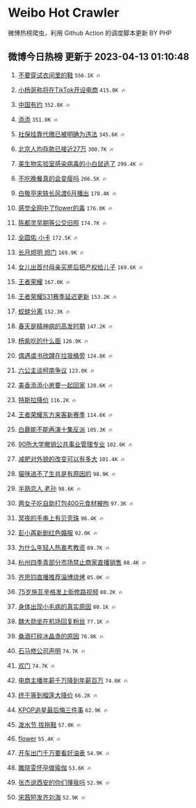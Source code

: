 # Weibo Hot Crawler 



微博热榜爬虫，利用 Github Action 的调度脚本更新 BY PHP 


## 微博今日热榜 更新于 2023-04-13 01:10:48 
1. [不要穿试衣间里的鞋](https://s.weibo.com/weibo?q=%23%E4%B8%8D%E8%A6%81%E7%A9%BF%E8%AF%95%E8%A1%A3%E9%97%B4%E9%87%8C%E7%9A%84%E9%9E%8B%23&t=31&band_rank=1&Refer=top) `556.1K 🔥` 

1. [小杨哥称将在TikTok开设电商](https://s.weibo.com/weibo?q=%23%E5%B0%8F%E6%9D%A8%E5%93%A5%E7%A7%B0%E5%B0%86%E5%9C%A8TikTok%E5%BC%80%E8%AE%BE%E7%94%B5%E5%95%86%23&t=31&band_rank=2&Refer=top) `415.0K 🔥` 

1. [中国有约](https://s.weibo.com/weibo?q=%23%E4%B8%AD%E5%9B%BD%E6%9C%89%E7%BA%A6%23&t=31&band_rank=3&Refer=top) `352.8K 🔥` 

1. [添添](https://s.weibo.com/weibo?q=%E6%B7%BB%E6%B7%BB&t=31&band_rank=4&Refer=top) `351.0K 🔥` 

1. [社保挂靠代缴已被明确为违法](https://s.weibo.com/weibo?q=%23%E7%A4%BE%E4%BF%9D%E6%8C%82%E9%9D%A0%E4%BB%A3%E7%BC%B4%E5%B7%B2%E8%A2%AB%E6%98%8E%E7%A1%AE%E4%B8%BA%E8%BF%9D%E6%B3%95%23&t=31&band_rank=5&Refer=top) `345.6K 🔥` 

1. [北京人均存款已接近27万](https://s.weibo.com/weibo?q=%23%E5%8C%97%E4%BA%AC%E4%BA%BA%E5%9D%87%E5%AD%98%E6%AC%BE%E5%B7%B2%E6%8E%A5%E8%BF%9127%E4%B8%87%23&t=31&band_rank=6&Refer=top) `300.7K 🔥` 

1. [美生物实验室感染病毒的小白鼠逃了](https://s.weibo.com/weibo?q=%23%E7%BE%8E%E7%94%9F%E7%89%A9%E5%AE%9E%E9%AA%8C%E5%AE%A4%E6%84%9F%E6%9F%93%E7%97%85%E6%AF%92%E7%9A%84%E5%B0%8F%E7%99%BD%E9%BC%A0%E9%80%83%E4%BA%86%23&t=31&band_rank=7&Refer=top) `299.4K 🔥` 

1. [不吃晚餐真的会变瘦吗](https://s.weibo.com/weibo?q=%23%E4%B8%8D%E5%90%83%E6%99%9A%E9%A4%90%E7%9C%9F%E7%9A%84%E4%BC%9A%E5%8F%98%E7%98%A6%E5%90%97%23&t=31&band_rank=8&Refer=top) `266.5K 🔥` 

1. [白敬亭宋轶长风渡6月播出](https://s.weibo.com/weibo?q=%23%E7%99%BD%E6%95%AC%E4%BA%AD%E5%AE%8B%E8%BD%B6%E9%95%BF%E9%A3%8E%E6%B8%A16%E6%9C%88%E6%92%AD%E5%87%BA%23&t=31&band_rank=9&Refer=top) `178.4K 🔥` 

1. [感觉全网中了flower的毒](https://s.weibo.com/weibo?q=%23%E6%84%9F%E8%A7%89%E5%85%A8%E7%BD%91%E4%B8%AD%E4%BA%86flower%E7%9A%84%E6%AF%92%23&t=31&band_rank=10&Refer=top) `176.0K 🔥` 

1. [陈都灵早期等公交旧照](https://s.weibo.com/weibo?q=%23%E9%99%88%E9%83%BD%E7%81%B5%E6%97%A9%E6%9C%9F%E7%AD%89%E5%85%AC%E4%BA%A4%E6%97%A7%E7%85%A7%23&t=31&band_rank=11&Refer=top) `174.7K 🔥` 

1. [全圆佑 小卡](https://s.weibo.com/weibo?q=%E5%85%A8%E5%9C%86%E4%BD%91%20%E5%B0%8F%E5%8D%A1&t=31&band_rank=12&Refer=top) `172.5K 🔥` 

1. [长月烬明 烬门](https://s.weibo.com/weibo?q=%E9%95%BF%E6%9C%88%E7%83%AC%E6%98%8E%20%E7%83%AC%E9%97%A8&t=31&band_rank=13&Refer=top) `169.9K 🔥` 

1. [女儿出首付母亲买房后把产权给儿子](https://s.weibo.com/weibo?q=%23%E5%A5%B3%E5%84%BF%E5%87%BA%E9%A6%96%E4%BB%98%E6%AF%8D%E4%BA%B2%E4%B9%B0%E6%88%BF%E5%90%8E%E6%8A%8A%E4%BA%A7%E6%9D%83%E7%BB%99%E5%84%BF%E5%AD%90%23&t=31&band_rank=14&Refer=top) `169.6K 🔥` 

1. [王者荣耀](https://s.weibo.com/weibo?q=%E7%8E%8B%E8%80%85%E8%8D%A3%E8%80%80&t=31&band_rank=15&Refer=top) `167.0K 🔥` 

1. [王者荣耀S31赛季延迟更新](https://s.weibo.com/weibo?q=%23%E7%8E%8B%E8%80%85%E8%8D%A3%E8%80%80S31%E8%B5%9B%E5%AD%A3%E5%BB%B6%E8%BF%9F%E6%9B%B4%E6%96%B0%23&t=31&band_rank=16&Refer=top) `153.2K 🔥` 

1. [蛟蚌分离](https://s.weibo.com/weibo?q=%23%E8%9B%9F%E8%9A%8C%E5%88%86%E7%A6%BB%23&t=31&band_rank=17&Refer=top) `152.3K 🔥` 

1. [春天是精神病的高发时期](https://s.weibo.com/weibo?q=%23%E6%98%A5%E5%A4%A9%E6%98%AF%E7%B2%BE%E7%A5%9E%E7%97%85%E7%9A%84%E9%AB%98%E5%8F%91%E6%97%B6%E6%9C%9F%23&t=31&band_rank=18&Refer=top) `147.2K 🔥` 

1. [杨紫吃的什么面](https://s.weibo.com/weibo?q=%23%E6%9D%A8%E7%B4%AB%E5%90%83%E7%9A%84%E4%BB%80%E4%B9%88%E9%9D%A2%23&t=31&band_rank=19&Refer=top) `126.9K 🔥` 

1. [偶遇虞书欣蹲在垃圾桶旁](https://s.weibo.com/weibo?q=%23%E5%81%B6%E9%81%87%E8%99%9E%E4%B9%A6%E6%AC%A3%E8%B9%B2%E5%9C%A8%E5%9E%83%E5%9C%BE%E6%A1%B6%E6%97%81%23&t=31&band_rank=20&Refer=top) `124.8K 🔥` 

1. [六公主谈柯南争议](https://s.weibo.com/weibo?q=%23%E5%85%AD%E5%85%AC%E4%B8%BB%E8%B0%88%E6%9F%AF%E5%8D%97%E4%BA%89%E8%AE%AE%23&t=31&band_rank=21&Refer=top) `123.0K 🔥` 

1. [美香添添小崽要一起回家](https://s.weibo.com/weibo?q=%23%E7%BE%8E%E9%A6%99%E6%B7%BB%E6%B7%BB%E5%B0%8F%E5%B4%BD%E8%A6%81%E4%B8%80%E8%B5%B7%E5%9B%9E%E5%AE%B6%23&t=31&band_rank=22&Refer=top) `120.6K 🔥` 

1. [特斯拉降价](https://s.weibo.com/weibo?q=%E7%89%B9%E6%96%AF%E6%8B%89%E9%99%8D%E4%BB%B7&t=31&band_rank=23&Refer=top) `116.2K 🔥` 

1. [王者荣耀东方来客新赛季](https://s.weibo.com/weibo?q=%23%E7%8E%8B%E8%80%85%E8%8D%A3%E8%80%80%E4%B8%9C%E6%96%B9%E6%9D%A5%E5%AE%A2%E6%96%B0%E8%B5%9B%E5%AD%A3%23&t=31&band_rank=24&Refer=top) `114.6K 🔥` 

1. [白鹿能不能再演十集反派](https://s.weibo.com/weibo?q=%23%E7%99%BD%E9%B9%BF%E8%83%BD%E4%B8%8D%E8%83%BD%E5%86%8D%E6%BC%94%E5%8D%81%E9%9B%86%E5%8F%8D%E6%B4%BE%23&t=31&band_rank=25&Refer=top) `105.3K 🔥` 

1. [90所大学撤销公共事业管理专业](https://s.weibo.com/weibo?q=%2390%E6%89%80%E5%A4%A7%E5%AD%A6%E6%92%A4%E9%94%80%E5%85%AC%E5%85%B1%E4%BA%8B%E4%B8%9A%E7%AE%A1%E7%90%86%E4%B8%93%E4%B8%9A%23&t=31&band_rank=26&Refer=top) `102.6K 🔥` 

1. [减肥对外貌的改变可以有多大](https://s.weibo.com/weibo?q=%23%E5%87%8F%E8%82%A5%E5%AF%B9%E5%A4%96%E8%B2%8C%E7%9A%84%E6%94%B9%E5%8F%98%E5%8F%AF%E4%BB%A5%E6%9C%89%E5%A4%9A%E5%A4%A7%23&t=31&band_rank=27&Refer=top) `101.4K 🔥` 

1. [猫咪进不了生肖是有原因的](https://s.weibo.com/weibo?q=%23%E7%8C%AB%E5%92%AA%E8%BF%9B%E4%B8%8D%E4%BA%86%E7%94%9F%E8%82%96%E6%98%AF%E6%9C%89%E5%8E%9F%E5%9B%A0%E7%9A%84%23&t=31&band_rank=28&Refer=top) `98.9K 🔥` 

1. [半熟恋人 老孙](https://s.weibo.com/weibo?q=%E5%8D%8A%E7%86%9F%E6%81%8B%E4%BA%BA%20%E8%80%81%E5%AD%99&t=31&band_rank=29&Refer=top) `98.6K 🔥` 

1. [两女子吃自助打包400元食材被拘](https://s.weibo.com/weibo?q=%23%E4%B8%A4%E5%A5%B3%E5%AD%90%E5%90%83%E8%87%AA%E5%8A%A9%E6%89%93%E5%8C%85400%E5%85%83%E9%A3%9F%E6%9D%90%E8%A2%AB%E6%8B%98%23&t=31&band_rank=30&Refer=top) `97.3K 🔥` 

1. [冥夜的手串上有贝壳珠](https://s.weibo.com/weibo?q=%23%E5%86%A5%E5%A4%9C%E7%9A%84%E6%89%8B%E4%B8%B2%E4%B8%8A%E6%9C%89%E8%B4%9D%E5%A3%B3%E7%8F%A0%23&t=31&band_rank=31&Refer=top) `96.4K 🔥` 

1. [彭小苒新剧红色婚服](https://s.weibo.com/weibo?q=%23%E5%BD%AD%E5%B0%8F%E8%8B%92%E6%96%B0%E5%89%A7%E7%BA%A2%E8%89%B2%E5%A9%9A%E6%9C%8D%23&t=31&band_rank=32&Refer=top) `92.0K 🔥` 

1. [为什么年轻人热衷考教资](https://s.weibo.com/weibo?q=%23%E4%B8%BA%E4%BB%80%E4%B9%88%E5%B9%B4%E8%BD%BB%E4%BA%BA%E7%83%AD%E8%A1%B7%E8%80%83%E6%95%99%E8%B5%84%23&t=31&band_rank=33&Refer=top) `89.7K 🔥` 

1. [杭州四季青部分市场禁止商家直播销售](https://s.weibo.com/weibo?q=%23%E6%9D%AD%E5%B7%9E%E5%9B%9B%E5%AD%A3%E9%9D%92%E9%83%A8%E5%88%86%E5%B8%82%E5%9C%BA%E7%A6%81%E6%AD%A2%E5%95%86%E5%AE%B6%E7%9B%B4%E6%92%AD%E9%94%80%E5%94%AE%23&t=31&band_rank=34&Refer=top) `88.4K 🔥` 

1. [齐思钧直播推荐淄博烧烤](https://s.weibo.com/weibo?q=%23%E9%BD%90%E6%80%9D%E9%92%A7%E7%9B%B4%E6%92%AD%E6%8E%A8%E8%8D%90%E6%B7%84%E5%8D%9A%E7%83%A7%E7%83%A4%23&t=31&band_rank=35&Refer=top) `85.0K 🔥` 

1. [75岁施瓦辛格发上街修路视频](https://s.weibo.com/weibo?q=%2375%E5%B2%81%E6%96%BD%E7%93%A6%E8%BE%9B%E6%A0%BC%E5%8F%91%E4%B8%8A%E8%A1%97%E4%BF%AE%E8%B7%AF%E8%A7%86%E9%A2%91%23&t=31&band_rank=36&Refer=top) `80.2K 🔥` 

1. [身体出现小毛病的真实原因](https://s.weibo.com/weibo?q=%E8%BA%AB%E4%BD%93%E5%87%BA%E7%8E%B0%E5%B0%8F%E6%AF%9B%E7%97%85%E7%9A%84%E7%9C%9F%E5%AE%9E%E5%8E%9F%E5%9B%A0&t=31&band_rank=37&Refer=top) `80.1K 🔥` 

1. [魏大勋坐在机场回复粉丝](https://s.weibo.com/weibo?q=%23%E9%AD%8F%E5%A4%A7%E5%8B%8B%E5%9D%90%E5%9C%A8%E6%9C%BA%E5%9C%BA%E5%9B%9E%E5%A4%8D%E7%B2%89%E4%B8%9D%23&t=31&band_rank=38&Refer=top) `77.1K 🔥` 

1. [桑酒打碎冰晶盏的原因](https://s.weibo.com/weibo?q=%23%E6%A1%91%E9%85%92%E6%89%93%E7%A2%8E%E5%86%B0%E6%99%B6%E7%9B%8F%E7%9A%84%E5%8E%9F%E5%9B%A0%23&t=31&band_rank=39&Refer=top) `76.8K 🔥` 

1. [石马修公司声明](https://s.weibo.com/weibo?q=%23%E7%9F%B3%E9%A9%AC%E4%BF%AE%E5%85%AC%E5%8F%B8%E5%A3%B0%E6%98%8E%23&t=31&band_rank=40&Refer=top) `74.7K 🔥` 

1. [欢门](https://s.weibo.com/weibo?q=%E6%AC%A2%E9%97%A8&t=31&band_rank=41&Refer=top) `74.7K 🔥` 

1. [电商主播年薪千万降到年薪百万](https://s.weibo.com/weibo?q=%23%E7%94%B5%E5%95%86%E4%B8%BB%E6%92%AD%E5%B9%B4%E8%96%AA%E5%8D%83%E4%B8%87%E9%99%8D%E5%88%B0%E5%B9%B4%E8%96%AA%E7%99%BE%E4%B8%87%23&t=31&band_rank=42&Refer=top) `74.6K 🔥` 

1. [终于等到榴莲大降价](https://s.weibo.com/weibo?q=%23%E7%BB%88%E4%BA%8E%E7%AD%89%E5%88%B0%E6%A6%B4%E8%8E%B2%E5%A4%A7%E9%99%8D%E4%BB%B7%23&t=31&band_rank=43&Refer=top) `66.2K 🔥` 

1. [KPOP追星最后悔三件事](https://s.weibo.com/weibo?q=%23KPOP%E8%BF%BD%E6%98%9F%E6%9C%80%E5%90%8E%E6%82%94%E4%B8%89%E4%BB%B6%E4%BA%8B%23&t=31&band_rank=44&Refer=top) `62.9K 🔥` 

1. [泼水节 拔拖鞋](https://s.weibo.com/weibo?q=%E6%B3%BC%E6%B0%B4%E8%8A%82%20%E6%8B%94%E6%8B%96%E9%9E%8B&t=31&band_rank=45&Refer=top) `57.0K 🔥` 

1. [flower](https://s.weibo.com/weibo?q=flower&t=31&band_rank=46&Refer=top) `55.4K 🔥` 

1. [开车出门千万要看好油表](https://s.weibo.com/weibo?q=%23%E5%BC%80%E8%BD%A6%E5%87%BA%E9%97%A8%E5%8D%83%E4%B8%87%E8%A6%81%E7%9C%8B%E5%A5%BD%E6%B2%B9%E8%A1%A8%23&t=31&band_rank=47&Refer=top) `54.9K 🔥` 

1. [雎晓雯怀孕做瑜伽](https://s.weibo.com/weibo?q=%23%E9%9B%8E%E6%99%93%E9%9B%AF%E6%80%80%E5%AD%95%E5%81%9A%E7%91%9C%E4%BC%BD%23&t=31&band_rank=48&Refer=top) `53.6K 🔥` 

1. [张杰说西安的你们懂我吗](https://s.weibo.com/weibo?q=%23%E5%BC%A0%E6%9D%B0%E8%AF%B4%E8%A5%BF%E5%AE%89%E7%9A%84%E4%BD%A0%E4%BB%AC%E6%87%82%E6%88%91%E5%90%97%23&t=31&band_rank=49&Refer=top) `52.9K 🔥` 

1. [宋茜短发齐刘海](https://s.weibo.com/weibo?q=%23%E5%AE%8B%E8%8C%9C%E7%9F%AD%E5%8F%91%E9%BD%90%E5%88%98%E6%B5%B7%23&t=31&band_rank=50&Refer=top) `52.9K 🔥` 

